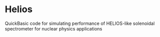 # Helios
QuickBasic code for simulating performance of HELIOS-like solenoidal spectrometer for nuclear physics applications
